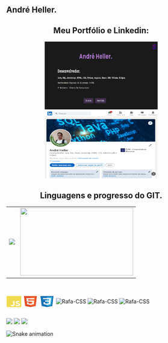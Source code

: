 
<!--
**andreheller87/andreheller87** is a ✨ _special_ ✨ repository because its `README.md` (this file) appears on your GitHub profile.

Here are some ideas to get you started:

- 🔭 I’m currently working on ...
- 🌱 I’m currently learning ...
- 👯 I’m looking to collaborate on ...
- 🤔 I’m looking for help with ...
- 💬 Ask me about ...
- 📫 How to reach me: ...
- 😄 Pronouns: ...
- ⚡ Fun fact: ...
-->
## André Heller.

<div style="text-align: center;" align="center">
<h2>Meu Portfólio e Linkedin:</h2>
<a style="display: inline-block;"  href="https://andreheller87.github.io/PortFolio/">
  <img style="width: 300px;"  height="180em" src="https://github.com/andreheller87/PortFolio/blob/main/ImgPortfolio.png"/><a/>
    <a style="display: inline-block;"  href="https://www.linkedin.com/in/andreheller87/">
  <img style="width: 300px;"  height="180em" src="https://github.com/andreheller87/PortFolio/blob/main/printLinkdin.png"/><a/>
</div>
  
## 
 
<table style="text-align: center;" align="center">
   <h2 style="text-align: center;" align="center">Linguagens e progresso do GIT.</h2>
  <tr>
    <td align="center">
  <a  href="https://github.com/andreheller87">
  <img style="width: 300px; height= 200em;" src="https://github-readme-stats.vercel.app/api?username=andreheller87&show_icons=true&theme=dark&include_all_commits=true&count_private=true"/>
       </a>
     </td>
    <td align="center">
       <a  href="https://github.com/andreheller87">
  <img style="width: 300px;" height="180em" style="width: 300px; height=180em;"   src="https://github-readme-stats.vercel.app/api/top-langs/?username=andreheller87&layout=compact&langs_count=7&theme=dark"/>
      </a>
    </td>
  </tr>
</table>
  
  ##
  
  
<div style="display: inline_block"><br>
  <img align="center" alt="Rafa-Js" height="30" width="40" src="https://raw.githubusercontent.com/devicons/devicon/master/icons/javascript/javascript-plain.svg">
  
  <img align="center" alt="Rafa-HTML" height="30" width="40" src="https://raw.githubusercontent.com/devicons/devicon/master/icons/html5/html5-original.svg">
  <img align="center" alt="Rafa-CSS" height="30" width="40" src="https://raw.githubusercontent.com/devicons/devicon/master/icons/css3/css3-original.svg">
  <img align="center" alt="Rafa-CSS" height="30" width="40"
  <img src="https://cdn.jsdelivr.net/gh/devicons/devicon/icons/java/java-original.svg" />
  <img align="center" alt="Rafa-CSS" height="30" width="40" 
   <img src="https://cdn.jsdelivr.net/gh/devicons/devicon/icons/github/github-original.svg" />
  <img align="center" alt="Rafa-CSS" height="30" width="40" 
  <img src="https://cdn.jsdelivr.net/gh/devicons/devicon/icons/git/git-plain-wordmark.svg" />
  </div>
  
  ##
  <div>
  <a href = "mailto:andreheller02@gmail.com"><img src="https://img.shields.io/badge/-Gmail-%23333?style=for-the-badge&logo=gmail&logoColor=white" target="_blank"></a>
  <a href="https://www.linkedin.com/in/andr%C3%A9-heller-1172a4235/" target="_blank"><img src="https://img.shields.io/badge/-LinkedIn-%230077B5?style=for-the-badge&logo=linkedin&logoColor=white" target="_blank"></a> 
    <a href="https://www.facebook.com/andre.heller.98" target="_blank"><img src="https://img.shields.io/badge/Facebook-1877F2?style=for-the-badge&logo=facebook&logoColor=white" target="_blank"></a> 
    
      
  </div>
  
  <div>
  
  ![Snake animation](https://github.com/andreheller87/andreheller87/blob/output/github-contribution-grid-snake.svg)
  
   </div>
  
  
  
  
